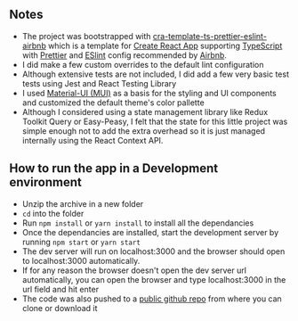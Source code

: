 ## Notes

 - The project was bootstrapped with
   [cra-template-ts-prettier-eslint-airbnb](https://github.com/lindomar-oliveira/cra-template-ts-prettier-eslint-airbnb) which is a template for [Create React App](https://create-react-app.dev/) supporting [TypeScript](https://www.typescriptlang.org/) with [Prettier](https://prettier.io/) and [ESlint](https://eslint.org/) config recommended by [Airbnb](https://github.com/airbnb/javascript).
- I did make a few custom overrides to the default lint configuration
- Although extensive tests are not included, I did add a few very basic test tests using Jest and React Testing Library
- I used [Material-UI (MUI)](https://mui.com/) as a basis for the styling and UI components and customized the default theme's color pallette
- Although I considered using a state management library like Redux Toolkit Query or Easy-Peasy, I felt that the state for this little project was simple enough not to add the extra overhead so it is just managed internally using the React Context API.

## How to run the app in a Development environment

 - Unzip the archive in a new folder
 - `cd` into the folder
 - Run `npm install` or `yarn install` to install all the dependancies
 - Once the dependancies are installed, start the development server by running `npm start` or `yarn start`
 - The dev server will run on localhost:3000 and the browser should open to localhost:3000 automatically.
 - If for any reason the browser doesn't open the dev server url automatically, you can open the browser and type localhost:3000 in the url field and hit enter
 - The code was also pushed to a [public github repo](https://github.com/pixelume/g2i-project) from where you can clone or download it
